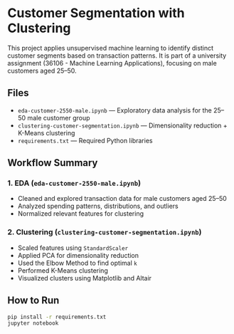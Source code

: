 # Customer Segmentation with Clustering

This project applies unsupervised machine learning to identify distinct customer segments based on transaction patterns. It is part of a university assignment (36106 - Machine Learning Applications), focusing on male customers aged 25–50.

## Files

- `eda-customer-2550-male.ipynb` — Exploratory data analysis for the 25–50 male customer group
- `clustering-customer-segmentation.ipynb` — Dimensionality reduction + K-Means clustering
- `requirements.txt` — Required Python libraries

## Workflow Summary

### 1. EDA (`eda-customer-2550-male.ipynb`)
- Cleaned and explored transaction data for male customers aged 25–50
- Analyzed spending patterns, distributions, and outliers
- Normalized relevant features for clustering

### 2. Clustering (`clustering-customer-segmentation.ipynb`)
- Scaled features using `StandardScaler`
- Applied PCA for dimensionality reduction
- Used the Elbow Method to find optimal `k`
- Performed K-Means clustering
- Visualized clusters using Matplotlib and Altair

## How to Run

```bash
pip install -r requirements.txt
jupyter notebook
